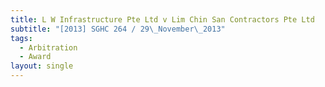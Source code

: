 ```yaml
---
title: L W Infrastructure Pte Ltd v Lim Chin San Contractors Pte Ltd
subtitle: "[2013] SGHC 264 / 29\_November\_2013"
tags:
  - Arbitration
  - Award
layout: single
---
```


